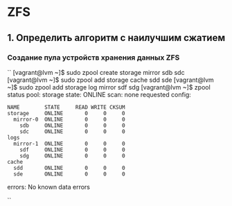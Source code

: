 # ZFS 
## 1. Определить алгоритм с наилучшим сжатием
### Создание пула устройств хранения данных ZFS
``
[vagrant@lvm ~]$ sudo zpool create storage mirror sdb sdc
[vagrant@lvm ~]$ sudo zpool add storage cache sdd sde
[vagrant@lvm ~]$ sudo zpool add storage log mirror sdf sdg
[vagrant@lvm ~]$ zpool status
  pool: storage
 state: ONLINE
  scan: none requested
config:

	NAME        STATE     READ WRITE CKSUM
	storage     ONLINE       0     0     0
	  mirror-0  ONLINE       0     0     0
	    sdb     ONLINE       0     0     0
	    sdc     ONLINE       0     0     0
	logs	
	  mirror-1  ONLINE       0     0     0
	    sdf     ONLINE       0     0     0
	    sdg     ONLINE       0     0     0
	cache
	  sdd       ONLINE       0     0     0
	  sde       ONLINE       0     0     0

errors: No known data errors

``
